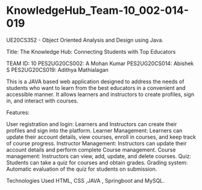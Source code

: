 # KnowledgeHub_Team-10_002-014-019

UE20CS352 - Object Oriented Analysis and Design using Java.

Title: The Knowledge Hub: Connecting Students with Top Educators

TEAM ID: 10
PES2UG20CS002: A Mohan Kumar
PES2UG20CS014: Abishek S
PES2UG20CS019: Adithya Mathialagan

This is a JAVA based web application designed to address the needs of students who want to learn from the best educators in a convenient and accessible manner. It allows learners and instructors to create profiles, sign in, and interact with courses.

Features:

User registration and login: Learners and Instructors can create their profiles and sign into the platform.
Learner Management: Learners can update their account details, view courses, enroll in courses, and keep track of course progress.
Instructor Management: Instructors can update their account details and perform complete Course management.
Course management: Instructors can view, add, update, and delete courses.
Quiz: Students can take a quiz for courses and obtain grades.
Grading system: Automatic evaluation of the quiz for students on submission.

Technologies Used
HTML, CSS ,JAVA , Springboot and MySQL.

